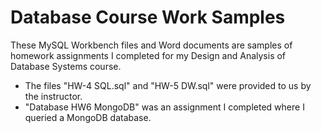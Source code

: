 # Database Course Work Samples

These MySQL Workbench files and Word documents are samples of homework assignments I completed for my Design and Analysis of Database Systems course.   
- The files "HW-4 SQL.sql" and "HW-5 DW.sql" were provided to us by the instructor.   
- "Database HW6 MongoDB" was an assignment I completed where I queried a MongoDB database.

